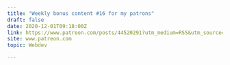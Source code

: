 ```yaml
---
title: "Weekly bonus content #16 for my patrons"
draft: false
date: 2020-12-01T09:18:00Z
link: https://www.patreon.com/posts/44520291?utm_medium=RSS&utm_source=hune
site: www.patreon.com
topic: Webdev  

---
```

